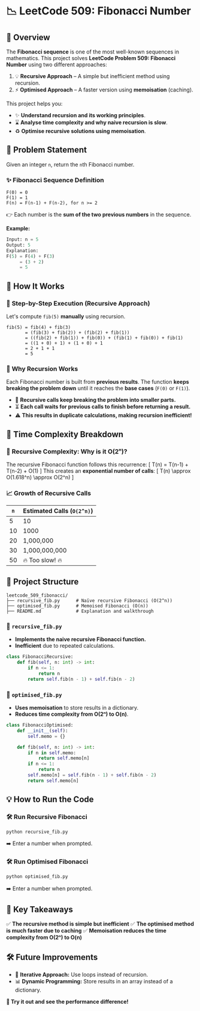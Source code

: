 # 📉 **LeetCode 509: Fibonacci Number**

## 📌 **Overview**
The **Fibonacci sequence** is one of the most well-known sequences in mathematics. This project solves **LeetCode Problem 509: Fibonacci Number** using two different approaches:

1. 💡 **Recursive Approach** – A simple but inefficient method using recursion.
2. ⚡ **Optimised Approach** – A faster version using **memoisation** (caching).

This project helps you:
- ✨ **Understand recursion and its working principles**.
- ⌛ **Analyse time complexity and why naive recursion is slow**.
- ♻️ **Optimise recursive solutions using memoisation**.

## 🎯 **Problem Statement**
Given an integer `n`, return the `n`th Fibonacci number.

### ✨ **Fibonacci Sequence Definition**

```
F(0) = 0
F(1) = 1
F(n) = F(n-1) + F(n-2), for n >= 2
```

👉 Each number is the **sum of the two previous numbers** in the sequence.

**Example:**
```python
Input: n = 5
Output: 5
Explanation:
F(5) = F(4) + F(3)
     = (3 + 2)
     = 5
```

## 🚀 **How It Works**

### 🏃️ **Step-by-Step Execution (Recursive Approach)**
Let's compute `fib(5)` **manually** using recursion.

```
fib(5) = fib(4) + fib(3)
       = (fib(3) + fib(2)) + (fib(2) + fib(1))
       = ((fib(2) + fib(1)) + fib(0)) + (fib(1) + fib(0)) + fib(1)
       = ((1 + 0) + 1) + (1 + 0) + 1
       = 2 + 1 + 1
       = 5
```

### 🌌 **Why Recursion Works**
Each Fibonacci number is built from **previous results**. The function **keeps breaking the problem down** until it reaches the **base cases** (`F(0)` or `F(1)`).

- 🔄 **Recursive calls keep breaking the problem into smaller parts.**
- ⏳ **Each call waits for previous calls to finish before returning a result.**
- ⚠️ **This results in duplicate calculations, making recursion inefficient!**

## 🔢 **Time Complexity Breakdown**

### 🔮 **Recursive Complexity: Why is it O(2ⁿ)?**

The recursive Fibonacci function follows this recurrence:
\[
T(n) = T(n-1) + T(n-2) + O(1)
\]
This creates an **exponential number of calls**:
\[
T(n) \approx O(1.618^n) \approx O(2^n)
\]

### 📈 **Growth of Recursive Calls**
| `n` | Estimated Calls (`O(2^n)`) |
|----|------------------|
| 5  | 10  |
| 10  | 1000  |
| 20  | 1,000,000  |
| 30  | 1,000,000,000  |
| 50  | 🔥 Too slow! 🔥  |

## 📝 **Project Structure**

```
leetcode_509_fibonacci/
├── recursive_fib.py      # Naïve recursive Fibonacci (O(2^n))
├── optimised_fib.py      # Memoised Fibonacci (O(n))
├── README.md             # Explanation and walkthrough
```

### 📝 `recursive_fib.py`  
- **Implements the naive recursive Fibonacci function.**  
- **Inefficient** due to repeated calculations.

```python
class FibonacciRecursive:
    def fib(self, n: int) -> int:
        if n <= 1:
            return n
        return self.fib(n - 1) + self.fib(n - 2)
```

### 📝 `optimised_fib.py`  
- **Uses memoisation** to store results in a dictionary.  
- **Reduces time complexity from O(2ⁿ) to O(n)**.

```python
class FibonacciOptimised:
    def __init__(self):
        self.memo = {}

    def fib(self, n: int) -> int:
        if n in self.memo:
            return self.memo[n]
        if n <= 1:
            return n
        self.memo[n] = self.fib(n - 1) + self.fib(n - 2)
        return self.memo[n]
```

## 💡 **How to Run the Code**

### 🛠️ **Run Recursive Fibonacci**
```bash
python recursive_fib.py
```
➡️ Enter a number when prompted.

### 🛠️ **Run Optimised Fibonacci**
```bash
python optimised_fib.py
```
➡️ Enter a number when prompted.

## 🚀 **Key Takeaways**
✅ **The recursive method is simple but inefficient**
✅ **The optimised method is much faster due to caching**
✅ **Memoisation reduces the time complexity from O(2ⁿ) to O(n)**

## 🛠️ **Future Improvements**
- 🔄 **Iterative Approach:** Use loops instead of recursion.
- 📊 **Dynamic Programming:** Store results in an array instead of a dictionary.

**🚀 Try it out and see the performance difference!**

